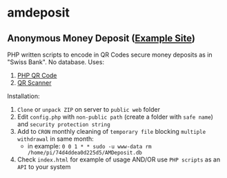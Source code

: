 # amdeposit
## Anonymous Money Deposit ([Example Site](https://zygtech.pl/amdeposit/))

PHP written scripts to encode in QR Codes secure money deposits as in "Swiss Bank". No database. Uses:

1. [PHP QR Code](http://phpqrcode.sourceforge.net/)
2. [QR Scanner](https://nimiq.github.io/qr-scanner/)

Installation:
1. `Clone` or `unpack ZIP` on server to `public web` folder
2. Edit `config.php` with `non-public path` (create a folder with `safe name`) and `security protection string`
3. Add to `CRON` monthly cleaning of `temporary file` blocking `multiple withdrawal` in same month:
    + in example: `0 0 1 * * sudo -u www-data rm /home/pi/74d4ddea0d225d5/AMDeposit.db`
4. Check `index.html` for example of usage AND/OR use `PHP scripts` as an `API` to your system
